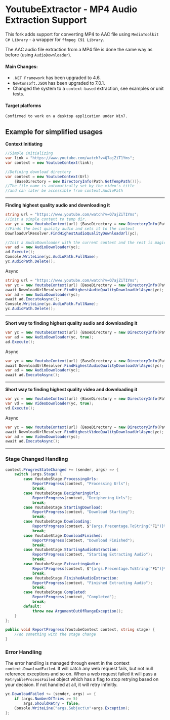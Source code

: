 # YoutubeExtractor - MP4 Audio Extraction Support
This fork adds support for converting MP4 to AAC file 
using `MediaToolkit C# Library` - a wrapper for `ffmpeg C91 Library`.

The AAC audio file extraction from a MP4 file is done the same way as before (using `AudioDownloader`).

#### Main Changes:
- `.NET Framework` has been upgraded to 4.6.
- `Newtonsoft.JSON` has been upgraded to 7.0.1.
- Changed the system to a `context-based` extraction, see examples or unit tests.


#### Target platforms
    Confirmed to work on a desktop application under Win7.

## Example for simplified usages

**Context Initiating**

```c#
//Simple initializing
var link = "https://www.youtube.com/watch?v=Q7ajZiT1Yms";
var context = new YoutubeContext(link);

//Defining download directory
var context = new YoutubeContext(Url) 
    {BaseDirectory = new DirectoryInfo(Path.GetTempPath())};
//The file name is automatically set by the video's title
//and can later be accessible from context.AudioPath
```

---

**Finding highest quality audio and downloading it**
```c#
string url = "https://www.youtube.com/watch?v=Q7ajZiT1Yms";
//init a simple context to temp dir.
var yc = new YoutubeContext(url) {BaseDirectory = new DirectoryInfo(Path.GetTempPath())};
//Finds the best quality audio and sets it to the context
DownloadUrlResolver.FindHighestAudioQualityDownloadUrl(yc);

//Init a AudioDownloader with the current context and the rest is magic.
var ad = new AudioDownloader(yc);
ad.Execute();
Console.WriteLine(yc.AudioPath.FullName);
yc.AudioPath.Delete();
```
Async
```c#
string url = "https://www.youtube.com/watch?v=Q7ajZiT1Yms";
var yc = new YoutubeContext(url) {BaseDirectory = new DirectoryInfo(Path.GetTempPath())};
await DownloadUrlResolver.FindHighestAudioQualityDownloadUrlAsync(yc);
var ad = new AudioDownloader(yc);
await ad.ExecuteAsync();
Console.WriteLine(yc.AudioPath.FullName);
yc.AudioPath.Delete();
```
---
**Short way to finding highest quality audio and downloading it**
```c#
var yc = new YoutubeContext(url) {BaseDirectory = new DirectoryInfo(Path.GetTempPath())};
var ad = new AudioDownloader(yc, true);
ad.Execute();
```

Async
```c#
var yc = new YoutubeContext(url) {BaseDirectory = new DirectoryInfo(Path.GetTempPath())};
await DownloadUrlResolver.FindHighestAudioQualityDownloadUrlAsync(yc);
var ad = new AudioDownloader(yc);
await ad.ExecuteAsync();
```
---
**Short way to finding highest quality video and downloading it**
```c#
var yc = new YoutubeContext(url) {BaseDirectory = new DirectoryInfo(Path.GetTempPath())};
var vd = new VideoDownloader(yc, true);
vd.Execute();
```
Async
```c#
var yc = new YoutubeContext(url) {BaseDirectory = new DirectoryInfo(Path.GetTempPath())};
await DownloadUrlResolver.FindHighestVideoQualityDownloadUrlAsync(yc);
var ad = new VideoDownloader(yc);
await ad.ExecuteAsync();
```
---

### Stage Changed Handling
```c#
context.ProgresStateChanged += (sender, args) => {
    switch (args.Stage) {
        case YoutubeStage.ProcessingUrls:
            ReportProgress(context, "Processing Urls");
            break;
        case YoutubeStage.DecipheringUrls:
            ReportProgress(context, "Deciphering Urls");
            break;
        case YoutubeStage.StartingDownload:
            ReportProgress(context, "Download Starting");
            break;
        case YoutubeStage.Downloading:
            ReportProgress(context, $"{args.Precentage.ToString("F1")}%");
            break;
        case YoutubeStage.DownloadFinished:
            ReportProgress(context, "Download Finished");
            break;
        case YoutubeStage.StartingAudioExtraction:
            ReportProgress(context, "Starting Extracting Audio");
            break;
        case YoutubeStage.ExtractingAudio:
            ReportProgress(context, $"{args.Precentage.ToString("F1")}%");
            break;
        case YoutubeStage.FinishedAudioExtraction:
            ReportProgress(context, "Finished Extracting Audio");
            break;
        case YoutubeStage.Completed:
            ReportProgress(context, "Completed");
            break;
        default:
            throw new ArgumentOutOfRangeException();
    }
};

public void ReportProgress(YoutubeContext context, string stage) {
    //do something with the stage change
}
```

### Error Handling
The error handling is managed through event in the context `context.DownloadFailed`.
It will catch any web request fails, but not null reference exceptions and so on.
When a web request failed it will pass a `RetryableProcessFailed` object which has a flag to stop retrying based on your decision.
If not handled at all, it will retry infinitly.
```c#
yc.DownloadFailed += (sender, args) => {
    if (args.NumberOfTries >= 5)
        args.ShouldRetry = false;
    Console.WriteLine("args.Subject\n"+args.Exception);
};
```